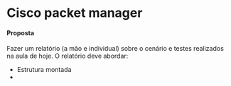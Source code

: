 # Cisco packet manager

#### Proposta
Fazer um relatório (a mão e individual) sobre o cenário e testes realizados na aula de hoje. O relatório deve abordar:
- Estrutura montada
- 
<!--stackedit_data:
eyJoaXN0b3J5IjpbLTE5MzE5NTY3MzBdfQ==
-->